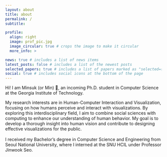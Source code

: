```yaml
---
layout: about
title: about
permalink: /
subtitle: 

profile:
  align: right
  image: prof_pic.jpg
  image_circular: true # crops the image to make it circular
  more_info: >

news: true # includes a list of news items
latest_posts: false # includes a list of the newest posts
selected_papers: true # includes a list of papers marked as "selected={true}"
social: true # includes social icons at the bottom of the page
---
```


Hi! I am Minsuk (or Min) :wave:, an incoming Ph.D. student in Computer Science at the Georgia Institute of Technology.

My research interests are in Human-Computer Interaction and Visualization, focusing on how humans perceive and interact with visualizations. By exploring this interdisciplinary field, I aim to combine social sciences with computing to enhance our understanding of human behavior. My goal is to develop a thorough insight into human vision and contribute to designing effective visualizations for the public.
<br><br>
I received my Bachelor’s degree in Computer Science and Engineering from Seoul National University, where I interned at the SNU HCIL under Professor Jinwook Seo.
